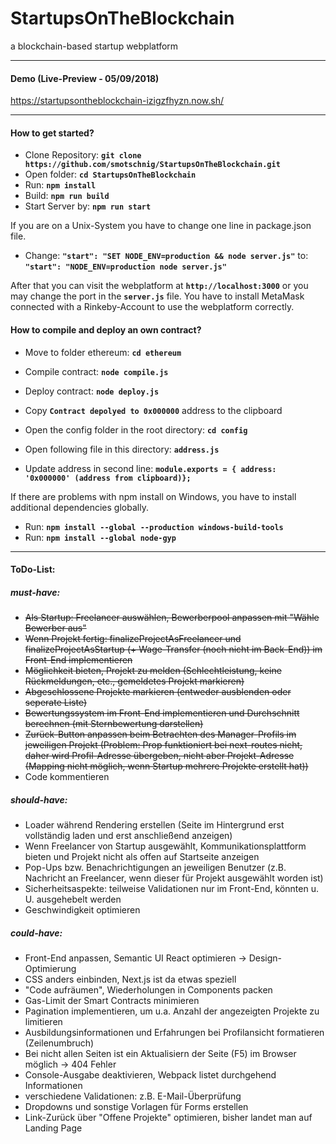 # StartupsOnTheBlockchain
a blockchain-based startup webplatform

---

#### Demo (Live-Preview - 05/09/2018)
<https://startupsontheblockchain-izigzfhyzn.now.sh/>

---

#### How to get started?

* Clone Repository: __`git clone https://github.com/smotschnig/StartupsOnTheBlockchain.git`__
* Open folder: __`cd StartupsOnTheBlockchain`__
* Run: __`npm install`__
* Build: __`npm run build`__
* Start Server by: __`npm run start`__

If you are on a Unix-System you have to change one line in package.json file.
* Change: __`"start": "SET NODE_ENV=production && node server.js"`__ to: __`"start": "NODE_ENV=production node server.js"`__

After that you can visit the webplatform at __`http://localhost:3000`__ or you may change the port in the __`server.js`__ file.
You have to install MetaMask connected with a Rinkeby-Account to use the webplatform correctly. 

#### How to compile and deploy an own contract?

* Move to folder ethereum: __`cd ethereum`__
* Compile contract: __`node compile.js`__
* Deploy contract: __`node deploy.js`__
* Copy __`Contract depolyed to 0x000000`__ address to the clipboard

* Open the config folder in the root directory: __`cd config`__
* Open following file in this directory: __`address.js`__
* Update address in second line: __`module.exports = { address: '0x000000' (address from clipboard)};`__
  
If there are problems with npm install on Windows, you have to install additional dependencies globally.
* Run: __`npm install --global --production windows-build-tools`__
* Run: __`npm install --global node-gyp`__

---

#### ToDo-List:

##### *must-have*:
* ~~Als Startup: Freelancer auswählen, Bewerberpool anpassen mit "Wähle Bewerber aus"~~
* ~~Wenn Projekt fertig: finalizeProjectAsFreelancer und finalizeProjectAsStartup (+ Wage-Transfer (noch nicht im Back-End)) im Front-End implementieren~~
* ~~Möglichkeit bieten, Projekt zu melden (Schlechtleistung, keine Rückmeldungen, etc., gemeldetes Projekt markieren)~~
* ~~Abgeschlossene Projekte markieren (entweder ausblenden oder seperate Liste)~~
* ~~Bewertungssystem im Front-End implementieren und Durchschnitt berechnen (mit Sternbewertung darstellen)~~
* ~~Zurück-Button anpassen beim Betrachten des Manager-Profils im jeweiligen Projekt (Problem: Prop funktioniert bei next-routes nicht, daher wird Profil-Adresse übergeben, nicht aber Projekt-Adresse (Mapping nicht möglich, wenn Startup mehrere Projekte erstellt hat))~~
* Code kommentieren

##### *should-have*:
* Loader während Rendering erstellen (Seite im Hintergrund erst vollständig laden und erst anschließend anzeigen)
* Wenn Freelancer von Startup ausgewählt, Kommunikationsplattform bieten und Projekt nicht als offen auf Startseite anzeigen
* Pop-Ups bzw. Benachrichtigungen an jeweiligen Benutzer (z.B. Nachricht an Freelancer, wenn dieser für Projekt ausgewählt worden ist)
* Sicherheitsaspekte: teilweise Validationen nur im Front-End, könnten u. U. ausgehebelt werden
* Geschwindigkeit optimieren

##### *could-have*:
* Front-End anpassen, Semantic UI React optimieren -> Design-Optimierung
* CSS anders einbinden, Next.js ist da etwas speziell
* "Code aufräumen", Wiederholungen in Components packen
* Gas-Limit der Smart Contracts minimieren
* Pagination implementieren, um u.a. Anzahl der angezeigten Projekte zu limitieren
* Ausbildungsinformationen und Erfahrungen bei Profilansicht formatieren (Zeilenumbruch)
* Bei nicht allen Seiten ist ein Aktualisiern der Seite (F5) im Browser möglich -> 404 Fehler
* Console-Ausgabe deaktivieren, Webpack listet durchgehend Informationen
* verschiedene Validationen: z.B. E-Mail-Überprüfung
* Dropdowns und sonstige Vorlagen für Forms erstellen
* Link-Zurück über "Offene Projekte" optimieren, bisher landet man auf Landing Page
